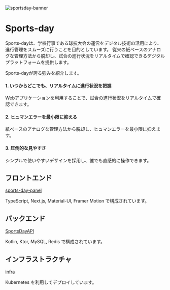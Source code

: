 ![sportsday-banner](https://github.com/Sports-day/.github/assets/58895178/08493414-e6d1-4220-b295-4e0137302012)
# Sports-day

Sports-dayは、学校行事である球技大会の運営をデジタル技術の活用により、進行管理をスムーズに行うことを目的としています。
従来の紙ベースのアナログな管理方法から脱却し、試合の進行状況をリアルタイムで確認できるデジタルプラットフォームを提供します。

Sports-dayが誇る強みを紹介します。
#### 1. いつからどこでも、リアルタイムに進行状況を把握
Webアプリケーションを利用することで、試合の進行状況をリアルタイムで確認できます。

#### 2. ヒュマンエラーを最小限に抑える
紙ベースのアナログな管理方法から脱却し、ヒュマンエラーを最小限に抑えます。

#### 3. 圧倒的な見やすさ
シンプルで使いやすいデザインを採用し、誰でも直感的に操作できます。

## フロントエンド

[sports-day-panel](https://github.com/Sports-day/sports-day-panel)

TypeScript, Next.js, Material-UI, Framer Motion で構成されています。

## バックエンド

[SportsDayAPI](https://github.com/Sports-day/SportsDayAPI)

Kotlin, Ktor, MySQL, Redis で構成されています。

## インフラストラクチャ

[infra](https://github.com/Sports-day/infra)

Kubernetes を利用してデプロイしています。
